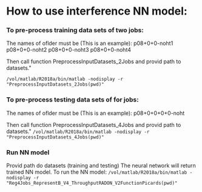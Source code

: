 # How to use interference NN model:

### To pre-process training data sets of two jobs:
The names of oflder must be (This is an example):
p08+0+0-noht1
p08+0+0-noht2
p08+0+0-noht3
p08+0+0-noht4

Then call function PreprocessInputDatasets_2Jobs and provid path to datasets."
```
/vol/matlab/R2018a/bin/matlab -nodisplay -r "PreprocessInputDatasets_2Jobs(pwd)"
```


### To pre-process testing data sets of for jobs:
The names of oflder must be (This is an example):
p08+0+0+0+0-noht

Then call function PreprocessInputDatasets_4Jobs and provid path to datasets."
```/vol/matlab/R2018a/bin/matlab -nodisplay -r "PreprocessInputDatasets_4Jobs(pwd)" ```

### Run NN model
Provid path do datasets (training and testing) The neural network will return trained NN model. To run the NN model:
``` /vol/matlab/R2018a/bin/matlab -nodisplay -r "Reg4Jobs_RepresentB_V4_ThroughputRADON_V2FunctionPicards(pwd)" ```

